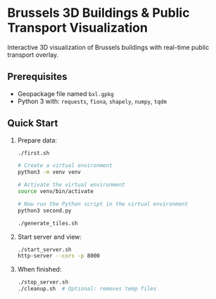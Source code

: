 # Brussels 3D Buildings & Public Transport Visualization

Interactive 3D visualization of Brussels buildings with real-time public transport overlay.

## Prerequisites

- Geopackage file named `bxl.gpkg`
- Python 3 with: `requests`, `fiona`, `shapely`, `numpy`, `tqdm`

## Quick Start

1. Prepare data:
   ```bash
   ./first.sh
   
   # Create a virtual environment
   python3 -m venv venv
   
   # Activate the virtual environment
   source venv/bin/activate
   
   # Now run the Python script in the virtual environment
   python3 second.py
   
   ./generate_tiles.sh
   ```

2. Start server and view:
   ```bash
   ./start_server.sh
   http-server --cors -p 8000
   ```

3. When finished:
   ```bash
   ./stop_server.sh
   ./cleanup.sh  # Optional: removes temp files
   ```
